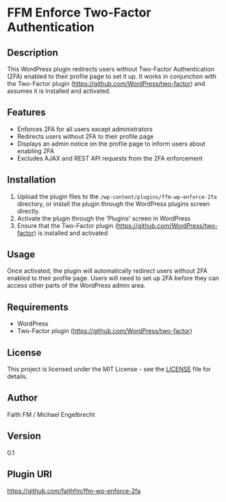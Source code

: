 # FFM Enforce Two-Factor Authentication

## Description
This WordPress plugin redirects users without Two-Factor Authentication (2FA) enabled to their profile page to set it up. It works in conjunction with the Two-Factor plugin (https://github.com/WordPress/two-factor) and assumes it is installed and activated.

## Features
- Enforces 2FA for all users except administrators
- Redirects users without 2FA to their profile page
- Displays an admin notice on the profile page to inform users about enabling 2FA
- Excludes AJAX and REST API requests from the 2FA enforcement

## Installation
1. Upload the plugin files to the `/wp-content/plugins/ffm-wp-enforce-2fa` directory, or install the plugin through the WordPress plugins screen directly.
2. Activate the plugin through the 'Plugins' screen in WordPress
3. Ensure that the Two-Factor plugin (https://github.com/WordPress/two-factor) is installed and activated

## Usage
Once activated, the plugin will automatically redirect users without 2FA enabled to their profile page. Users will need to set up 2FA before they can access other parts of the WordPress admin area.

## Requirements
- WordPress
- Two-Factor plugin (https://github.com/WordPress/two-factor)

## License
This project is licensed under the MIT License - see the [LICENSE](LICENSE) file for details.

## Author
Faith FM / Michael Engelbrecht

## Version
0.1

## Plugin URI
https://github.com/faithfm/ffm-wp-enforce-2fa
